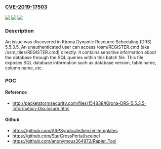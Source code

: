 ### [CVE-2019-17503](https://cve.mitre.org/cgi-bin/cvename.cgi?name=CVE-2019-17503)
![](https://img.shields.io/static/v1?label=Product&message=n%2Fa&color=blue)
![](https://img.shields.io/static/v1?label=Version&message=n%2Fa&color=blue)
![](https://img.shields.io/static/v1?label=Vulnerability&message=n%2Fa&color=brighgreen)

### Description

An issue was discovered in Kirona Dynamic Resource Scheduling (DRS) 5.5.3.5. An unauthenticated user can access /osm/REGISTER.cmd (aka /osm_tiles/REGISTER.cmd) directly: it contains sensitive information about the database through the SQL queries within this batch file. This file exposes SQL database information such as database version, table name, column name, etc.

### POC

#### Reference
- http://packetstormsecurity.com/files/154838/Kirona-DRS-5.5.3.5-Information-Disclosure.html

#### Github
- https://github.com/ARPSyndicate/kenzer-templates
- https://github.com/StarCrossPortal/scalpel
- https://github.com/anonymous364872/Rapier_Tool

